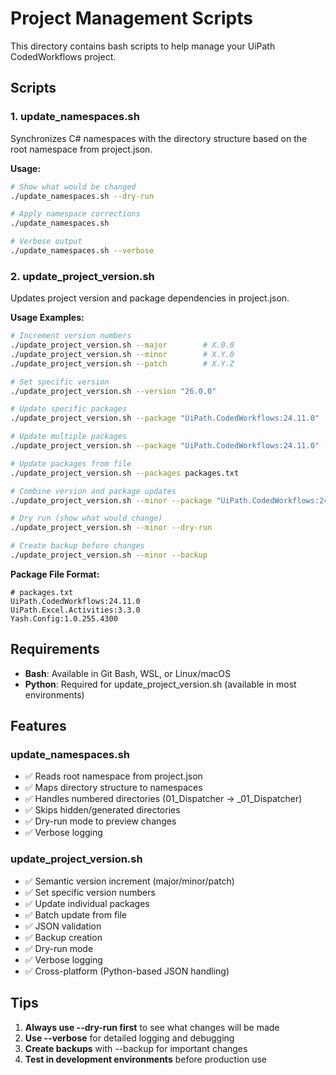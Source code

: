 # Project Management Scripts

This directory contains bash scripts to help manage your UiPath CodedWorkflows project.

## Scripts

### 1. update_namespaces.sh
Synchronizes C# namespaces with the directory structure based on the root namespace from project.json.

**Usage:**
```bash
# Show what would be changed
./update_namespaces.sh --dry-run

# Apply namespace corrections
./update_namespaces.sh

# Verbose output
./update_namespaces.sh --verbose
```

### 2. update_project_version.sh
Updates project version and package dependencies in project.json.

**Usage Examples:**

```bash
# Increment version numbers
./update_project_version.sh --major        # X.0.0
./update_project_version.sh --minor        # X.Y.0
./update_project_version.sh --patch        # X.Y.Z

# Set specific version
./update_project_version.sh --version "26.0.0"

# Update specific packages
./update_project_version.sh --package "UiPath.CodedWorkflows:24.11.0"

# Update multiple packages
./update_project_version.sh --package "UiPath.CodedWorkflows:24.11.0" --package "Yash.Config:1.0.255.4300"

# Update packages from file
./update_project_version.sh --packages packages.txt

# Combine version and package updates
./update_project_version.sh --minor --package "UiPath.CodedWorkflows:24.11.0" --verbose

# Dry run (show what would change)
./update_project_version.sh --minor --dry-run

# Create backup before changes
./update_project_version.sh --minor --backup
```

**Package File Format:**
```
# packages.txt
UiPath.CodedWorkflows:24.11.0
UiPath.Excel.Activities:3.3.0
Yash.Config:1.0.255.4300
```

## Requirements

- **Bash**: Available in Git Bash, WSL, or Linux/macOS
- **Python**: Required for update_project_version.sh (available in most environments)

## Features

### update_namespaces.sh
- ✅ Reads root namespace from project.json
- ✅ Maps directory structure to namespaces
- ✅ Handles numbered directories (01_Dispatcher → _01_Dispatcher)
- ✅ Skips hidden/generated directories
- ✅ Dry-run mode to preview changes
- ✅ Verbose logging

### update_project_version.sh
- ✅ Semantic version increment (major/minor/patch)
- ✅ Set specific version numbers
- ✅ Update individual packages
- ✅ Batch update from file
- ✅ JSON validation
- ✅ Backup creation
- ✅ Dry-run mode
- ✅ Verbose logging
- ✅ Cross-platform (Python-based JSON handling)

## Tips

1. **Always use --dry-run first** to see what changes will be made
2. **Use --verbose** for detailed logging and debugging
3. **Create backups** with --backup for important changes
4. **Test in development environments** before production use